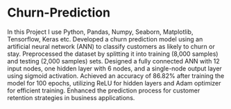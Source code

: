 # Churn-Prediction

In this Project I use Python, Pandas, Numpy, Seaborn, Matplotlib, Tensorflow, Keras etc.
Developed a churn prediction model using an artificial neural network (ANN) to classify customers as likely to churn or stay.
Preprocessed the dataset by splitting it into training (8,000 samples) and testing (2,000 samples) sets.
Designed a fully connected ANN with 12 input nodes, one hidden layer with 6 nodes, and a single-node output layer using sigmoid activation.
Achieved an accuracy of 86.82% after training the model for 100 epochs, utilizing ReLU for hidden layers and Adam optimizer for efficient training.
Enhanced the prediction process for customer retention strategies in business applications.
